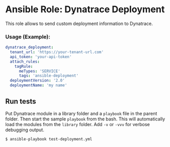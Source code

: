# Ansible Role: Dynatrace Deployment

This role allows to send custom deployment information to Dynatrace.

### Usage (Example):

```yaml
dynatrace_deployment:
  tenant_url: 'https://your-tenant-url.com'
  api_token: 'your-api-token'
  attach_rules:
    tagRule: 
      meTypes: 'SERVICE'
      tags: 'ansible-deployment'
  deploymentVersion: '2.0'
  deploymentName: 'my name'
```




## Run tests

Put Dynatrace module in a library folder and a `playbook` file in the parent folder.
Then start the sample `playbook` from the bash. This will automatically load the modules from the `library` folder.
Add ```-v``` or ```-vvv``` for verbose debugging output.

```
$ ansible-playbook test-deployment.yml
```



